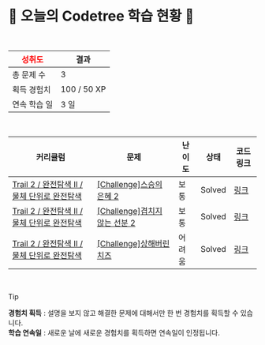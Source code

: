 # 🌲 오늘의 Codetree 학습 현황 🌲

<br />

| <span style="color:red;display:block;text-align:center;"> **성취도**</span> | 결과 |
|---|---|
| 총 문제 수 | 3 |
| 획득 경험치 | 100 / 50 XP |
| 연속 학습 일 | 3 일 |

<br />

|커리큘럼|문제|난이도|상태|코드 링크|
|---|---|---|---|---|
|[Trail 2 / 완전탐색 II / 물체 단위로 완전탐색](https://https://en.codetree.ai/trail-info/novice-mid/)|[[Challenge]스승의 은혜 2](https://https://en.codetree.ai/trails/complete/curated-cards/challenge-the-grace-form-teacher-2/)|보통|Solved|[링크](https://github.com/cyunchaeskku/CodeTree/blob/main/250101/%EC%8A%A4%EC%8A%B9%EC%9D%98%20%EC%9D%80%ED%98%9C%202/the-grace-form-teacher-2.py)|
|[Trail 2 / 완전탐색 II / 물체 단위로 완전탐색](https://https://en.codetree.ai/trail-info/novice-mid/)|[[Challenge]겹치지 않는 선분 2](https://https://en.codetree.ai/trails/complete/curated-cards/challenge-line-segments-that-do-not-overlap-2/)|보통|Solved|[링크](https://github.com/cyunchaeskku/CodeTree/blob/main/250101/%EA%B2%B9%EC%B9%98%EC%A7%80%20%EC%95%8A%EB%8A%94%20%EC%84%A0%EB%B6%84%202/line-segments-that-do-not-overlap-2.py)|
|[Trail 2 / 완전탐색 II / 물체 단위로 완전탐색](https://https://en.codetree.ai/trail-info/novice-mid/)|[[Challenge]상해버린 치즈](https://https://en.codetree.ai/trails/complete/curated-cards/challenge-rotten-cheese/)|어려움|Solved|[링크](https://github.com/cyunchaeskku/CodeTree/blob/main/250101/%EC%83%81%ED%95%B4%EB%B2%84%EB%A6%B0%20%EC%B9%98%EC%A6%88/rotten-cheese.py)|


<br />

> [!TIP]
> **경험치 획득** : 설명을 보지 않고 해결한 문제에 대해서만 한 번 경험치를 획득할 수 있습니다.  
> **학습 연속일** : 새로운 날에 새로운 경험치를 획득하면 연속일이 인정됩니다.

